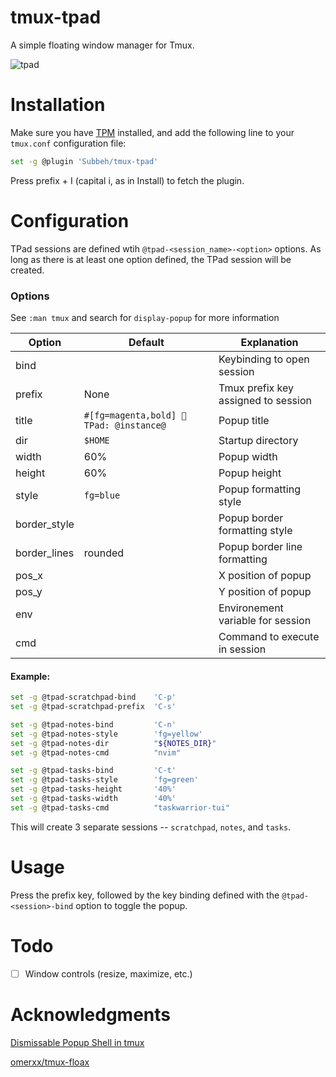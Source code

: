 # tmux-tpad

A simple floating window manager for Tmux.

![tpad](https://github.com/user-attachments/assets/b2c0e701-e9dd-45a8-9849-ae6328a6f933)

# Installation

Make sure you have [TPM](https://github.com/tmux-plugins/tpm) installed, and add the following line to your `tmux.conf` configuration file:

```bash
set -g @plugin 'Subbeh/tmux-tpad'
```

Press prefix + I (capital i, as in Install) to fetch the plugin.

# Configuration

TPad sessions are defined wtih `@tpad-<session_name>-<option>` options. As long as there is at least one option defined, the TPad session will be created.

### Options

See `:man tmux` and search for `display-popup` for more information

| Option       | Default                                  | Explanation                         |
| ------------ | ---------------------------------------- | ----------------------------------- |
| bind         |                                          | Keybinding to open session          |
| prefix       | None                                     | Tmux prefix key assigned to session |
| title        | `#[fg=magenta,bold] 󱂬 TPad: @instance@ ` | Popup title                         |
| dir          | `$HOME`                                  | Startup directory                   |
| width        | 60%                                      | Popup width                         |
| height       | 60%                                      | Popup height                        |
| style        | `fg=blue`                                | Popup formatting style              |
| border_style |                                          | Popup border formatting style       |
| border_lines | rounded                                  | Popup border line formatting        |
| pos_x        |                                          | X position of popup                 |
| pos_y        |                                          | Y position of popup                 |
| env          |                                          | Environement variable for session   |
| cmd          |                                          | Command to execute in session       |

#### Example:

```sh
set -g @tpad-scratchpad-bind    'C-p'
set -g @tpad-scratchpad-prefix  'C-s'

set -g @tpad-notes-bind         'C-n'
set -g @tpad-notes-style        'fg=yellow'
set -g @tpad-notes-dir          "${NOTES_DIR}"
set -g @tpad-notes-cmd          "nvim"

set -g @tpad-tasks-bind         'C-t'
set -g @tpad-tasks-style        'fg=green'
set -g @tpad-tasks-height       '40%'
set -g @tpad-tasks-width        '40%'
set -g @tpad-tasks-cmd          "taskwarrior-tui"
```

This will create 3 separate sessions -- `scratchpad`, `notes`, and `tasks`.

# Usage

Press the prefix key, followed by the key binding defined with the `@tpad-<session>-bind` option to toggle the popup.

# Todo

- [ ] Window controls (resize, maximize, etc.)

# Acknowledgments

[Dismissable Popup Shell in tmux](https://willhbr.net/2023/02/07/dismissable-popup-shell-in-tmux/)

[omerxx/tmux-floax](https://github.com/omerxx/tmux-floax)
